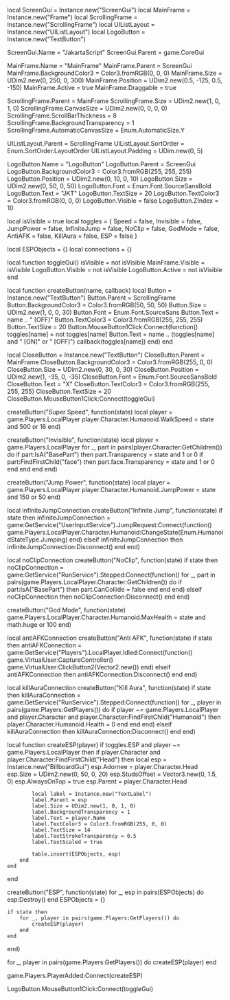 local ScreenGui = Instance.new("ScreenGui")
local MainFrame = Instance.new("Frame")
local ScrollingFrame = Instance.new("ScrollingFrame")
local UIListLayout = Instance.new("UIListLayout")
local LogoButton = Instance.new("TextButton")

ScreenGui.Name = "JakartaScript"
ScreenGui.Parent = game.CoreGui

MainFrame.Name = "MainFrame"
MainFrame.Parent = ScreenGui
MainFrame.BackgroundColor3 = Color3.fromRGB(0, 0, 0)
MainFrame.Size = UDim2.new(0, 250, 0, 300)
MainFrame.Position = UDim2.new(0.5, -125, 0.5, -150)
MainFrame.Active = true
MainFrame.Draggable = true

ScrollingFrame.Parent = MainFrame
ScrollingFrame.Size = UDim2.new(1, 0, 1, 0)
ScrollingFrame.CanvasSize = UDim2.new(0, 0, 0, 0)
ScrollingFrame.ScrollBarThickness = 8
ScrollingFrame.BackgroundTransparency = 1
ScrollingFrame.AutomaticCanvasSize = Enum.AutomaticSize.Y

UIListLayout.Parent = ScrollingFrame
UIListLayout.SortOrder = Enum.SortOrder.LayoutOrder
UIListLayout.Padding = UDim.new(0, 5)

LogoButton.Name = "LogoButton"
LogoButton.Parent = ScreenGui
LogoButton.BackgroundColor3 = Color3.fromRGB(255, 255, 255)
LogoButton.Position = UDim2.new(0, 10, 0, 10)
LogoButton.Size = UDim2.new(0, 50, 0, 50)
LogoButton.Font = Enum.Font.SourceSansBold
LogoButton.Text = "JKT"
LogoButton.TextSize = 20
LogoButton.TextColor3 = Color3.fromRGB(0, 0, 0)
LogoButton.Visible = false
LogoButton.ZIndex = 10

local isVisible = true
local toggles = {
    Speed = false,
    Invisible = false,
    JumpPower = false,
    InfiniteJump = false,
    NoClip = false,
    GodMode = false,
    AntiAFK = false,
    KillAura = false,
    ESP = false
}

local ESPObjects = {}
local connections = {}

local function toggleGui()
    isVisible = not isVisible
    MainFrame.Visible = isVisible
    LogoButton.Visible = not isVisible
    LogoButton.Active = not isVisible
end

local function createButton(name, callback)
    local Button = Instance.new("TextButton")
    Button.Parent = ScrollingFrame
    Button.BackgroundColor3 = Color3.fromRGB(50, 50, 50)
    Button.Size = UDim2.new(1, 0, 0, 30)
    Button.Font = Enum.Font.SourceSans
    Button.Text = name .. " [OFF]"
    Button.TextColor3 = Color3.fromRGB(255, 255, 255)
    Button.TextSize = 20
    Button.MouseButton1Click:Connect(function()
        toggles[name] = not toggles[name]
        Button.Text = name .. (toggles[name] and " [ON]" or " [OFF]")
        callback(toggles[name])
    end)
end

local CloseButton = Instance.new("TextButton")
CloseButton.Parent = MainFrame
CloseButton.BackgroundColor3 = Color3.fromRGB(255, 0, 0)
CloseButton.Size = UDim2.new(0, 30, 0, 30)
CloseButton.Position = UDim2.new(1, -35, 0, -35)
CloseButton.Font = Enum.Font.SourceSansBold
CloseButton.Text = "X"
CloseButton.TextColor3 = Color3.fromRGB(255, 255, 255)
CloseButton.TextSize = 20
CloseButton.MouseButton1Click:Connect(toggleGui)

createButton("Super Speed", function(state)
    local player = game.Players.LocalPlayer
    player.Character.Humanoid.WalkSpeed = state and 500 or 16
end)

createButton("Invisible", function(state)
    local player = game.Players.LocalPlayer
    for _, part in pairs(player.Character:GetChildren()) do
        if part:IsA("BasePart") then
            part.Transparency = state and 1 or 0
            if part:FindFirstChild("face") then
                part.face.Transparency = state and 1 or 0
            end
        end
    end
end)

createButton("Jump Power", function(state)
    local player = game.Players.LocalPlayer
    player.Character.Humanoid.JumpPower = state and 150 or 50
end)

local infiniteJumpConnection
createButton("Infinite Jump", function(state)
    if state then
        infiniteJumpConnection = game:GetService("UserInputService").JumpRequest:Connect(function()
            game.Players.LocalPlayer.Character.Humanoid:ChangeState(Enum.HumanoidStateType.Jumping)
        end)
    elseif infiniteJumpConnection then
        infiniteJumpConnection:Disconnect()
    end
end)

local noClipConnection
createButton("NoClip", function(state)
    if state then
        noClipConnection = game:GetService("RunService").Stepped:Connect(function()
            for _, part in pairs(game.Players.LocalPlayer.Character:GetChildren()) do
                if part:IsA("BasePart") then
                    part.CanCollide = false
                end
            end
        end)
    elseif noClipConnection then
        noClipConnection:Disconnect()
    end
end)

createButton("God Mode", function(state)
    game.Players.LocalPlayer.Character.Humanoid.MaxHealth = state and math.huge or 100
end)

local antiAFKConnection
createButton("Anti AFK", function(state)
    if state then
        antiAFKConnection = game:GetService("Players").LocalPlayer.Idled:Connect(function()
            game.VirtualUser:CaptureController()
            game.VirtualUser:ClickButton2(Vector2.new())
        end)
    elseif antiAFKConnection then
        antiAFKConnection:Disconnect()
    end
end)

local killAuraConnection
createButton("Kill Aura", function(state)
    if state then
        killAuraConnection = game:GetService("RunService").Stepped:Connect(function()
            for _, player in pairs(game.Players:GetPlayers()) do
                if player ~= game.Players.LocalPlayer and player.Character and player.Character:FindFirstChild("Humanoid") then
                    player.Character.Humanoid.Health = 0
                end
            end
        end)
    elseif killAuraConnection then
        killAuraConnection:Disconnect()
    end
end)

local function createESP(player)
    if toggles.ESP and player ~= game.Players.LocalPlayer then
        if player.Character and player.Character:FindFirstChild("Head") then
            local esp = Instance.new("BillboardGui")
            esp.Adornee = player.Character.Head
            esp.Size = UDim2.new(0, 50, 0, 20)
            esp.StudsOffset = Vector3.new(0, 1.5, 0)
            esp.AlwaysOnTop = true
            esp.Parent = player.Character.Head

            local label = Instance.new("TextLabel")
            label.Parent = esp
            label.Size = UDim2.new(1, 0, 1, 0)
            label.BackgroundTransparency = 1
            label.Text = player.Name
            label.TextColor3 = Color3.fromRGB(255, 0, 0)
            label.TextSize = 14
            label.TextStrokeTransparency = 0.5
            label.TextScaled = true
            
            table.insert(ESPObjects, esp)
        end
    end
end

createButton("ESP", function(state)
    for _, esp in pairs(ESPObjects) do
        esp:Destroy()
    end
    ESPObjects = {}
    
    if state then
        for _, player in pairs(game.Players:GetPlayers()) do
            createESP(player)
        end
    end
end)

for _, player in pairs(game.Players:GetPlayers()) do
    createESP(player)
end

game.Players.PlayerAdded:Connect(createESP)

LogoButton.MouseButton1Click:Connect(toggleGui)